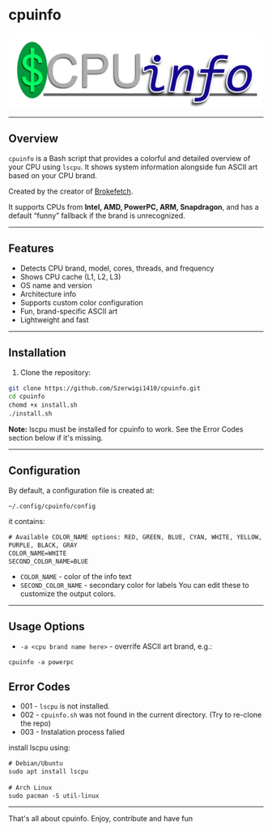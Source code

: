 # cpuinfo

![logo](photos/CPUinfo-logo.png)

---

## Overview
`cpuinfo` is a Bash script that provides a colorful and detailed overview of your CPU using `lscpu`. It shows system information alongside fun ASCII art based on your CPU brand.  

Created by the creator of [Brokefetch](https://github.com/Szerwigi1410/brokefetch).

It supports CPUs from **Intel, AMD, PowerPC, ARM, Snapdragon**, and has a default “funny” fallback if the brand is unrecognized.

---

## Features
- Detects CPU brand, model, cores, threads, and frequency
- Shows CPU cache (L1, L2, L3)
- OS name and version
- Architecture info
- Supports custom color configuration
- Fun, brand-specific ASCII art
- Lightweight and fast

---

## Installation

1. Clone the repository:

```bash
git clone https://github.com/Szerwigi1410/cpuinfo.git
cd cpuinfo
chomd +x install.sh
./install.sh
```
**Note:** lscpu must be installed for cpuinfo to work. See the Error Codes section below if it's missing.

---

## Configuration
By default, a configuration file is created at:
```
~/.config/cpuinfo/config
```
it contains:
```
# Available COLOR_NAME options: RED, GREEN, BLUE, CYAN, WHITE, YELLOW, PURPLE, BLACK, GRAY
COLOR_NAME=WHITE
SECOND_COLOR_NAME=BLUE
```
- `COLOR_NAME` - color of the info text
- `SECOND_COLOR_NAME` - secondary color for labels
You can edit these to customize the output colors.

---

## Usage Options
- `-a <cpu brand name here>` - overrife ASCII art brand, e.g.:
```
cpuinfo -a powerpc
```

## Error Codes
- 001 - `lscpu` is not installed.
- 002 - `cpuinfo.sh` was not found in the current directory. (Try to re-clone the repo)
- 003 - Instalation process falied

install lscpu using:

```
# Debian/Ubuntu
sudo apt install lscpu

# Arch Linux
sudo pacman -S util-linux
```

---
That's all about cpuinfo. Enjoy, contribute and have fun
